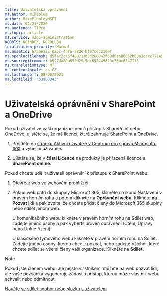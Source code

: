 ```yaml
---
title: Uživatelská oprávnění
ms.author: mikeplum
author: MikePlumleyMSFT
ms.date: 04/21/2020
ms.audience: ITPro
ms.topic: article
ms.service: o365-administration
ROBOTS: NOINDEX, NOFOLLOW
localization_priority: Normal
ms.assetid: 67aaea23-025c-4af6-a826-bf97cec216ef
ms.openlocfilehash: d5fac2ce5f480213d5d260843f59d6aa08552b60a3eccc771e5eb3f7aa814b66
ms.sourcegitcommit: b5f7da89a650d2915dc652449623c78be6247175
ms.translationtype: MT
ms.contentlocale: cs-CZ
ms.lasthandoff: 08/05/2021
ms.locfileid: "53908343"
---
```

# <a name="user-permissions-in-sharepoint-and-onedrive"></a>Uživatelská oprávnění v SharePoint a OneDrive

Pokud uživatel ve vaší organizaci nemá přístup k SharePoint nebo OneDrive, ujistěte se, že má licenci, která zahrnuje SharePoint a OneDrive. 
  
1. Přejděte na [stránku Aktivní uživatelé v Centrum pro správu Microsoftu 365](https://portal.office.com/adminportal/home#/users) a vyberte uživatele. 
    
2. Ujistěte se, že v **části Licence** na produkty je přiřazená licence a **SharePoint online.** 
    
 Pokud chcete udělit uživateli oprávnění k přístupu k SharePoint webu: 
  
1. Otevřete web ve webovém prohlížeči.
    
2. Pokud web patří do skupiny Microsoft 365, klikněte na ikonu Nastavení v pravém horním rohu a potom klikněte na **Oprávnění webu**. Klikněte **na Pozvat** lidi a pak zvolte, že chcete přidat členy do Microsoft 365 skupiny nebo sdílet jenom web. 
    
    U komunikačního webu  klikněte v pravém horním rohu na Sdílet web, zadejte jméno osoby a pak vyberte úroveň oprávnění (Čtení, Úpravy nebo Úplné řízení). 
    
    U klasického týmového webu klikněte **v** pravém horním rohu na Sdílet. Zadejte jméno osoby, kterou chcete pozvat, nebo zadejte Všichni, které chcete sdílet se všemi členy vaší organizace. Klikněte na **Sdílet.**
    
> [!NOTE]
> Pokud jste členem webu, ale nejste vlastníkem, můžete na web pozvat lidi, ale vaše pozvánka vygeneruje žádost o přístup, kterou může vlastník webu schválit nebo odmítnout. 
  
[Naučte se sdílet soubor nebo složku s uživatelem](https://go.microsoft.com/fwlink/?linkid=533408)
  

